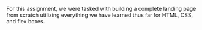 For this assignment, we were tasked with building a complete landing page from scratch utilizing everything we have learned thus far for HTML, CSS, and flex boxes. 